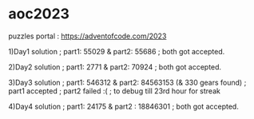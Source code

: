 # aoc2023

puzzles portal : https://adventofcode.com/2023

1)Day1 solution ; part1: 55029 & part2: 55686 ; both got accepted.

2)Day2 solution ; part1: 2771 & part2: 70924 ; both got accepted. 

3)Day3 solution ; part1: 546312 & part2: 84563153 (& 330 gears found) ; part1 accepted ; part2 failed :( ; to debug till 23rd hour for streak

4)Day4 solution ; part1: 24175 & part2 : 18846301 ; both got accepted.
